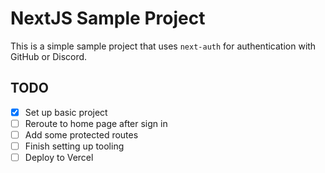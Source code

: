 # NextJS Sample Project

This is a simple sample project that uses `next-auth` for authentication with GitHub or Discord.

## TODO
- [x] Set up basic project
- [ ] Reroute to home page after sign in  
- [ ] Add some protected routes
- [ ] Finish setting up tooling
- [ ] Deploy to Vercel
